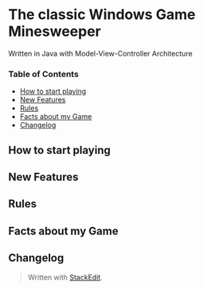 # The classic Windows Game Minesweeper 
Written in Java with Model-View-Controller Architecture

### Table of Contents
- [How to start playing](https://github.com/fatAdmiralTot/Minesweeper-Java#How-to-start-playing)
- [New Features](https://github.com/fatAdmiralTot/Minesweeper-Java#New-Features)
- [Rules](https://github.com/fatAdmiralTot/Minesweeper-Java#Rules)
- [Facts about my Game](https://github.com/fatAdmiralTot/Minesweeper-Java#Facts-about-my-Game)
- [Changelog](https://github.com/fatAdmiralTot/Minesweeper-Java#Changelog)

## How to start playing

## New Features

## Rules

## Facts about my Game

## Changelog




> Written with [StackEdit](https://stackedit.io/).
